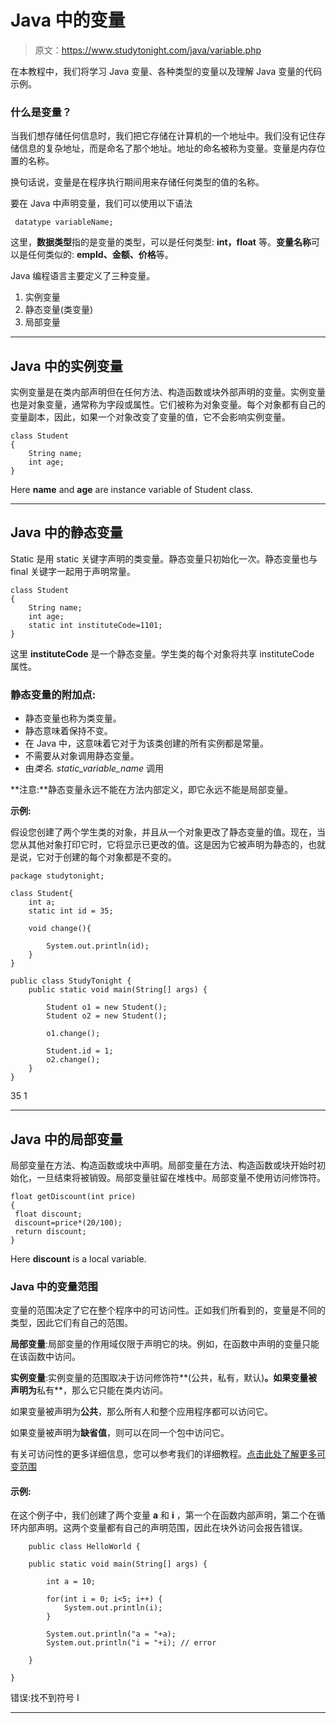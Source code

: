 # Java 中的变量

> 原文：<https://www.studytonight.com/java/variable.php>

在本教程中，我们将学习 Java 变量、各种类型的变量以及理解 Java 变量的代码示例。

### 什么是变量？

当我们想存储任何信息时，我们把它存储在计算机的一个地址中。我们没有记住存储信息的复杂地址，而是命名了那个地址。地址的命名被称为变量。变量是内存位置的名称。

换句话说，变量是在程序执行期间用来存储任何类型的值的名称。

要在 Java 中声明变量，我们可以使用以下语法

```
 datatype variableName; 
```

这里，**数据类型**指的是变量的类型，可以是任何类型: **int，float** 等。**变量名称**可以是任何类似的: **empId、金额、价格**等。

Java 编程语言主要定义了三种变量。

1.  实例变量
2.  静态变量(类变量)
3.  局部变量

* * *

## Java 中的实例变量

实例变量是在类内部声明但在任何方法、构造函数或块外部声明的变量。实例变量也是对象变量，通常称为字段或属性。它们被称为对象变量。每个对象都有自己的变量副本，因此，如果一个对象改变了变量的值，它不会影响实例变量。

```
class Student
{
    String name;
    int age;
}
```

Here **name** and **age** are instance variable of Student class.

* * *

## Java 中的静态变量

Static 是用 static 关键字声明的类变量。静态变量只初始化一次。静态变量也与 final 关键字一起用于声明常量。

```
class Student
{
    String name;
    int age;
    static int instituteCode=1101;
}
```

这里 **instituteCode** 是一个静态变量。学生类的每个对象将共享 instituteCode 属性。

### 静态变量的附加点:

*   静态变量也称为类变量。
*   静态意味着保持不变。
*   在 Java 中，这意味着它对于为该类创建的所有实例都是常量。
*   不需要从对象调用静态变量。
*   由*类名. static_variable_name* 调用

**注意:**静态变量永远不能在方法内部定义，即它永远不能是局部变量。

**示例:**

假设您创建了两个学生类的对象，并且从一个对象更改了静态变量的值。现在，当您从其他对象打印它时，它将显示已更改的值。这是因为它被声明为静态的，也就是说，它对于创建的每个对象都是不变的。

```
package studytonight;

class Student{
    int a;
    static int id = 35;

    void change(){

        System.out.println(id);
    }
}

public class StudyTonight {
    public static void main(String[] args) {

        Student o1 = new Student();
        Student o2 = new Student();

        o1.change();

        Student.id = 1;
        o2.change();
    }
}
```

35 1

* * *

## Java 中的局部变量

局部变量在方法、构造函数或块中声明。局部变量在方法、构造函数或块开始时初始化，一旦结束将被销毁。局部变量驻留在堆栈中。局部变量不使用访问修饰符。

```
float getDiscount(int price)
{
 float discount;
 discount=price*(20/100);
 return discount;
}
```

Here **discount** is a local variable.

### Java 中的变量范围

变量的范围决定了它在整个程序中的可访问性。正如我们所看到的，变量是不同的类型，因此它们有自己的范围。

**局部变量**:局部变量的作用域仅限于声明它的块。例如，在函数中声明的变量只能在该函数中访问。

**实例变量**:实例变量的范围取决于访问修饰符**(公共，私有，默认)**。如果变量被声明为**私有**，那么它只能在类内访问。

如果变量被声明为**公共**，那么所有人和整个应用程序都可以访问它。

如果变量被声明为**缺省值**，则可以在同一个包中访问它。

有关可访问性的更多详细信息，您可以参考我们的详细教程。[点击此处了解更多可变范围](https://www.studytonight.com/java/modifier-in-java.php)

#### 示例:

在这个例子中，我们创建了两个变量 **a** 和 **i** ，第一个在函数内部声明，第二个在循环内部声明。这两个变量都有自己的声明范围，因此在块外访问会报告错误。

```
    public class HelloWorld {

    public static void main(String[] args) {

        int a = 10;

        for(int i = 0; i<5; i++) {
            System.out.println(i);
        }

        System.out.println("a = "+a);
        System.out.println("i = "+i); // error

    }

} 

```

错误:找不到符号 I

* * *